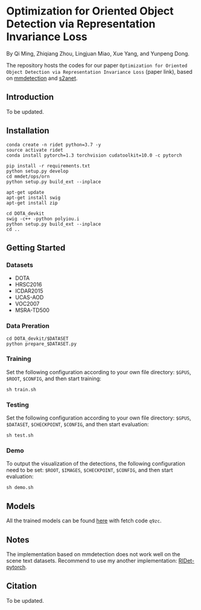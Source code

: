 # Optimization for Oriented Object Detection via Representation Invariance Loss
By Qi Ming, Zhiqiang Zhou, Lingjuan Miao, Xue Yang, and Yunpeng Dong.

The repository hosts the codes for our paper `Optimization for Oriented Object Detection via Representation Invariance Loss` (paper link), based on [mmdetection](https://github.com/open-mmlab/mmdetection) and [s2anet](https://github.com/csuhan/s2anet). 


## Introduction
To be updated.


## Installation
```
conda create -n ridet python=3.7 -y
source activate ridet
conda install pytorch=1.3 torchvision cudatoolkit=10.0 -c pytorch

pip install -r requirements.txt
python setup.py develop
cd mmdet/ops/orn
python setup.py build_ext --inplace

apt-get update
apt-get install swig
apt-get install zip

cd DOTA_devkit
swig -c++ -python polyiou.i
python setup.py build_ext --inplace
cd ..
```

## Getting Started

### Datasets
* DOTA
* HRSC2016
* ICDAR2015
* UCAS-AOD
* VOC2007
* MSRA-TD500

### Data Preration
```
cd DOTA_devkit/$DATASET
python prepare_$DATASET.py
```

### Training
Set the following configuration according to your own file directory: `$GPUS`, `$ROOT`, `$CONFIG`, and then start training:
```
sh train.sh
```

### Testing
Set the following configuration according to your own file directory: `$GPUS`, `$DATASET`, `$CHECKPOINT`, `$CONFIG`, and then start evaluation:
```
sh test.sh
```


### Demo
To output the visualization of the detections, the following configuration need to be set: `$ROOT`, `$IMAGES`, `$CHECKPOINT`, `$CONFIG`, and then start evaluation:
```
sh demo.sh
```


## Models
All the trained models can be found [here](https://pan.baidu.com/s/1jBRHu4VaNAbqHVYH71Y47A) with fetch code `q9zc`.

## Notes
The implementation based on mmdetection does not work well on the scene text datasets. Recommend to use my another implementation: [RIDet-pytorch](https://github.com/ming71/RIDet/tree/RIDet-pytorch). 

## Citation
To be updated.